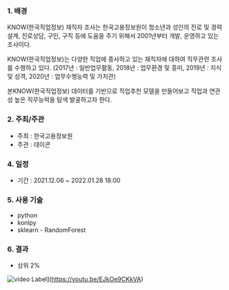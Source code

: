 ### 1. 배경 

KNOW(한국직업정보) 재직자 조사는 한국고용정보원이 청소년과 성인의 진로 및 경력설계, 진로상담, 구인, 구직 등에 도움을 주기 위해서 2001년부터 개발, 운영하고 있는 조사이다.

KNOW(한국직업정보)는 다양한 직업에 종사하고 있는 재직자에 대하여 직무관련 조사를 수행하고 있다. (2017년 : 일반업무활동, 2018년 : 업무환경 및 흥미, 2019년 : 지식 및 성격, 2020년 : 업무수행능력 및 가치관)

본KNOW(한국직업정보) 데이터를 기반으로 직업추천 모델을 만들어보고 직업과 연관성 높은 직무능력을 탐색 발굴하고자 한다.

### 2. 주최/주관

- 주최 : 한국고용정보원
- 주관 : 데이콘


### 4. 일정

- 기간 : 2021.12.06 ~ 2022.01.28 18:00

### 5. 사용 기술

 - python
 - konlpy
 - sklearn - RandomForest
 
### 6. 결과

- 상위 2%

![video Label](http://img.youtube.com/vi/EJkOe9CKkVA/0.jpg)](https://youtu.be/EJkOe9CKkVA)
